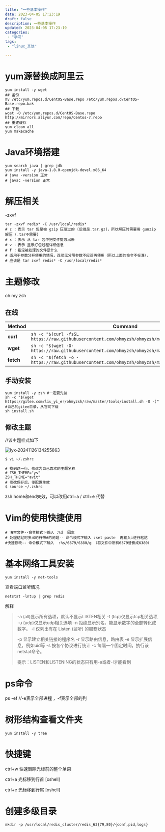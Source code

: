 ```yaml
---
title: "一些基本操作"
date: 2023-04-05 17:23:19 
draft: false
description: 一些基本操作
updated: 2023-04-05 17:23:19 
categories:
 - "学习"
tags: 
 - "linux_其他"

---
```




# yum源替换成阿里云

```shell
yum install -y wget
## 备份
mv /etc/yum.repos.d/CentOS-Base.repo /etc/yum.repos.d/CentOS-Base.repo.bak
## 下载
wget -O /etc/yum.repos.d/CentOS-Base.repo http://mirrors.aliyun.com/repo/Centos-7.repo
## 重建缓存
yum clean all
yum makecache
```

# Java环境搭建

```shell
yum search java | grep jdk
yum install -y java-1.8.0-openjdk-devel.x86_64
# java -version 正常
# javac -version 正常
```

# 解压相关

-zxvf 

```shell
tar -zxvf redis* -C /usr/local/redis*
# z ：表示 tar 包是被 gzip 压缩过的 (后缀是.tar.gz)，所以解压时需要用 gunzip 解压 (.tar不需要)
# x ：表示 从 tar 包中把文件提取出来
# v ：表示 显示打包过程详细信息
# f ：指定被处理的文件是什么
# 适用于参数分开使用的情况，连续无分隔参数不应该再使用（所以上面的命令不标准），
# 应该是 tar zxvf redis* -C /usr/local/redis*
```

# 主题修改

oh my zsh

## 在线

| Method    | Command                                                      |
| --------- | ------------------------------------------------------------ |
| **curl**  | `sh -c "$(curl -fsSL https://raw.githubusercontent.com/ohmyzsh/ohmyzsh/master/tools/install.sh)"` |
| **wget**  | `sh -c "$(wget -O- https://raw.githubusercontent.com/ohmyzsh/ohmyzsh/master/tools/install.sh)"` |
| **fetch** | `sh -c "$(fetch -o - https://raw.githubusercontent.com/ohmyzsh/ohmyzsh/master/tools/install.sh)"` |

## 手动安装

```shell
yum install -y zsh #一定要先装
sh -c "$(wget https://gitee.com/liu_yi_er/ohmyzsh/raw/master/tools/install.sh -O -)" #自己的gitee目录，从官网下载
sh install.sh
```

## 修改主题

//该主题样式如下

![lyx-20241126134255863](attachments/img/lyx-20241126134255863.png)

```shell
$ vi ~/.zshrc

# 找到这一行，修改为自己喜欢的主题名称
# ZSH_THEME="ys"
ZSH_THEME="avit"
# 修改保存后，使配置生效
$ source ~/.zshrc
```

zsh home和end失效，可以改用ctrl+a / ctrl+e 代替

# Vim的使用快捷使用

```shell
# 清空文件--命令模式下输入 :%d  回车
# 处理粘贴时多出的行带#的问题-- 命令模式下输入 :set paste  再输入i进行粘贴
#快速修改-- 命令模式下输入  :%s/6379/6380/g （将文件中所有6379替换成6380）
```

# 基本网络工具安装

```shell
yum install -y net-tools
```

查看端口监听情况

```shell
netstat -lntup | grep redis
```

解释  

> -a (all)显示所有选项，默认不显示LISTEN相关
> -t (tcp)仅显示tcp相关选项
> -u (udp)仅显示udp相关选项
> -n 拒绝显示别名，能显示数字的全部转化成数字。
> -l 仅列出有在 Listen (监听) 的服務状态
>
> -p 显示建立相关链接的程序名
> -r 显示路由信息，路由表
> -e 显示扩展信息，例如uid等
> -s 按各个协议进行统计
> -c 每隔一个固定时间，执行该netstat命令。
>
> 提示：LISTEN和LISTENING的状态只有用-a或者-l才能看到

# ps命令

ps -ef //-e表示全部进程 ，-f表示全部的列

# 树形结构查看文件夹

```yum install -y tree```

# 快捷键

ctrl+w 快速删除光标前的整个单词

ctrl+a 光标移到行首 [xshell]

ctrl+e 光标移到行尾 [xshell]

# 创建多级目录

```mkdir -p /usr/local/redis_cluster/redis_63{79,80}/{conf,pid,logs}```